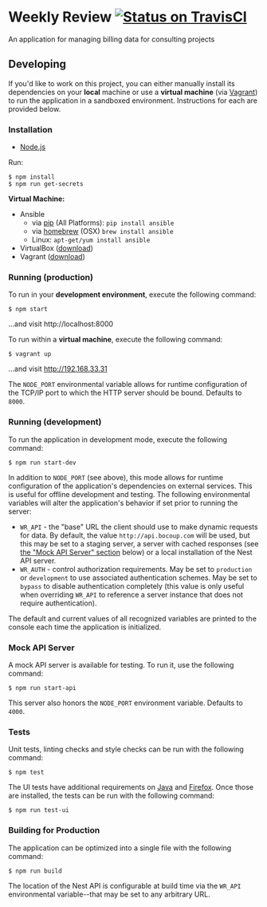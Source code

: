 # Weekly Review [![Status on TravisCI](https://magnum.travis-ci.com/bocoup/nest-weekly-review.svg?token=gK8nkH4p5NnBw5E9JB7L)](https://magnum.travis-ci.com/bocoup/nest-weekly-review)

An application for managing billing data for consulting projects

## Developing

If you'd like to work on this project, you can either manually install its
dependencies on your **local** machine or use a **virtual machine** (via
[Vagrant](http://vagrantup.com)) to run the application in a sandboxed
environment. Instructions for each are provided below.

### Installation

- [Node.js](http://nodejs.org)

Run:

    $ npm install
    $ npm run get-secrets

**Virtual Machine:**

- Ansible
  - via [pip](http://pip.readthedocs.org/en/latest/installing.html) (All
    Platforms): `pip install ansible`
  - via [homebrew](http://brew.sh/) (OSX) `brew install ansible`
  - Linux: `apt-get/yum install ansible`
- VirtualBox ([download](https://www.virtualbox.org/))
- Vagrant ([download](http://www.vagrantup.com/downloads.html))

### Running (production)

To run in your **development environment**, execute the following command:

    $ npm start

...and visit http://localhost:8000

To run within a **virtual machine**, execute the following command:

    $ vagrant up

...and visit http://192.168.33.31

The `NODE_PORT` environmental variable allows for runtime configuration of the
TCP/IP port to which the HTTP server should be bound. Defaults to `8000`.

### Running (development)

To run the application in development mode, execute the following command:

    $ npm run start-dev

In addition to `NODE_PORT` (see above), this mode allows for runtime
configuration of the application's dependencies on external services. This is
useful for offline development and testing. The following environmental
variables will alter the application's behavior if set prior to running the
server:

- `WR_API` - the "base" URL the client should use to make dynamic requests for
  data. By default, the value `http://api.bocoup.com` will be used, but this
  may be set to a staging server, a server with cached responses (see [the
  "Mock API Server" section](#mock-api-server) below) or a local installation
  of the Nest API server.
- `WR_AUTH` - control authorization requirements. May be set to `production` or
  `development` to use associated authentication schemes. May be set to
  `bypass` to disable authentication completely (this value is only useful when
  overriding `WR_API` to reference a server instance that does not require
  authentication).

The default and current values of all recognized variables are printed to the
console each time the application is initialized.

### Mock API Server

A mock API server is available for testing. To run it, use the following
command:

    $ npm run start-api

This server also honors the `NODE_PORT` environment variable. Defaults to
`4000`.

### Tests

Unit tests, linting checks and style checks can be run with the following
command:

    $ npm test

The UI tests have additional requirements on
[Java](http://www.oracle.com/technetwork/java/index.html) and
[Firefox](http://firefox.com). Once those are installed, the tests can be run
with the following command:

    $ npm run test-ui

### Building for Production

The application can be optimized into a single file with the following command:

    $ npm run build

The location of the Nest API is configurable at build time via the `WR_API`
environmental variable--that may be set to any arbitrary URL.
